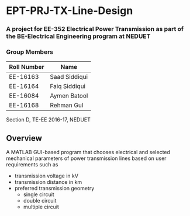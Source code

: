 # EPT-PRJ-TX-Line-Design
### A project for EE-352 Electrical Power Transmission as part of the BE-Electrical Engineering program at NEDUET

### Group Members
|   Roll Number   |   Name   |    
|-----------------|----------|
| EE-16163 | Saad Siddiqui |
| EE-16164 | Faiq Siddiqui |
| EE-16084 | Aymen Batool |
| EE-16168 | Rehman Gul | 

Section D, TE-EE 2016-17, NEDUET 

## Overview
A MATLAB GUI-based program that chooses electrical and selected mechanical parameters of power transmission lines based on user requirements such as 
- transmission voltage in kV
- transmission distance in km
- preferred transmission geometry
	- single circuit
	- double circuit
	- multiple circuit